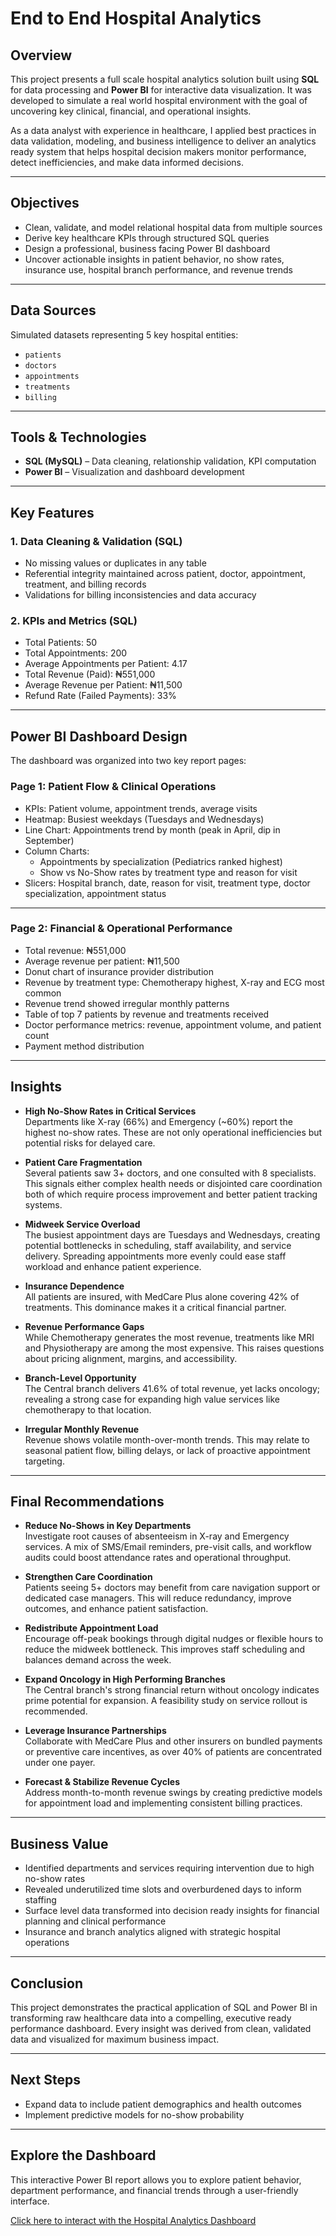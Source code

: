 # End to End Hospital Analytics

## Overview

This project presents a full scale hospital analytics solution built using **SQL** for data processing and **Power BI** for interactive data visualization. It was developed to simulate a real world hospital environment with the goal of uncovering key clinical, financial, and operational insights.

As a data analyst with experience in healthcare, I applied best practices in data validation, modeling, and business intelligence to deliver an analytics ready system that helps hospital decision makers monitor performance, detect inefficiencies, and make data informed decisions.

---

## Objectives

- Clean, validate, and model relational hospital data from multiple sources  
- Derive key healthcare KPIs through structured SQL queries  
- Design a professional, business facing Power BI dashboard  
- Uncover actionable insights in patient behavior, no show rates, insurance use, hospital branch performance, and revenue trends

---

## Data Sources

Simulated datasets representing 5 key hospital entities:

- `patients`
- `doctors`
- `appointments`
- `treatments`
- `billing`

---

## Tools & Technologies

- **SQL (MySQL)** – Data cleaning, relationship validation, KPI computation  
- **Power BI** – Visualization and dashboard development  

---

## Key Features

### 1. Data Cleaning & Validation (SQL)

- No missing values or duplicates in any table  
- Referential integrity maintained across patient, doctor, appointment, treatment, and billing records  
- Validations for billing inconsistencies and data accuracy

### 2. KPIs and Metrics (SQL)

- Total Patients: 50  
- Total Appointments: 200  
- Average Appointments per Patient: 4.17  
- Total Revenue (Paid): ₦551,000  
- Average Revenue per Patient: ₦11,500  
- Refund Rate (Failed Payments): 33%

---

## Power BI Dashboard Design

The dashboard was organized into two key report pages:

### Page 1: Patient Flow & Clinical Operations

- KPIs: Patient volume, appointment trends, average visits  
- Heatmap: Busiest weekdays (Tuesdays and Wednesdays)  
- Line Chart: Appointments trend by month (peak in April, dip in September)  
- Column Charts:
  - Appointments by specialization (Pediatrics ranked highest)
  - Show vs No-Show rates by treatment type and reason for visit  
- Slicers: Hospital branch, date, reason for visit, treatment type, doctor specialization, appointment status


---

### Page 2: Financial & Operational Performance

- Total revenue: ₦551,000  
- Average revenue per patient: ₦11,500  
- Donut chart of insurance provider distribution  
- Revenue by treatment type: Chemotherapy highest, X-ray and ECG most common  
- Revenue trend showed irregular monthly patterns  
- Table of top 7 patients by revenue and treatments received  
- Doctor performance metrics: revenue, appointment volume, and patient count  
- Payment method distribution  


---


## Insights

- **High No-Show Rates in Critical Services**  
  Departments like X-ray (66%) and Emergency (~60%) report the highest no-show rates. These are not only operational inefficiencies but potential risks for delayed care.

- **Patient Care Fragmentation**  
  Several patients saw 3+ doctors, and one consulted with 8 specialists. This signals either complex health needs or disjointed care coordination both of which require process improvement and better patient tracking systems.

- **Midweek Service Overload**  
  The busiest appointment days are Tuesdays and Wednesdays, creating potential bottlenecks in scheduling, staff availability, and service delivery. Spreading appointments more evenly could ease staff workload and enhance patient experience.

- **Insurance Dependence**  
  All patients are insured, with MedCare Plus alone covering 42% of treatments. This dominance makes it a critical financial partner.

- **Revenue Performance Gaps**  
  While Chemotherapy generates the most revenue, treatments like MRI and Physiotherapy are among the most expensive. This raises questions about pricing alignment, margins, and accessibility.

- **Branch-Level Opportunity**  
  The Central branch delivers 41.6% of total revenue, yet lacks oncology; revealing a strong case for expanding high value services like chemotherapy to that location.

- **Irregular Monthly Revenue**  
  Revenue shows volatile month-over-month trends. This may relate to seasonal patient flow, billing delays, or lack of proactive appointment targeting.

---

## Final Recommendations

- **Reduce No-Shows in Key Departments**  
  Investigate root causes of absenteeism in X-ray and Emergency services. A mix of SMS/Email reminders, pre-visit calls, and workflow audits could boost attendance rates and operational throughput.

- **Strengthen Care Coordination**  
  Patients seeing 5+ doctors may benefit from care navigation support or dedicated case managers. This will reduce redundancy, improve outcomes, and enhance patient satisfaction.

- **Redistribute Appointment Load**  
  Encourage off-peak bookings through digital nudges or flexible hours to reduce the midweek bottleneck. This improves staff scheduling and balances demand across the week.

- **Expand Oncology in High Performing Branches**  
  The Central branch's strong financial return without oncology indicates prime potential for expansion. A feasibility study on service rollout is recommended.

- **Leverage Insurance Partnerships**  
  Collaborate with MedCare Plus and other insurers on bundled payments or preventive care incentives, as over 40% of patients are concentrated under one payer.

- **Forecast & Stabilize Revenue Cycles**  
  Address month-to-month revenue swings by creating predictive models for appointment load and implementing consistent billing practices.

---


## Business Value

- Identified departments and services requiring intervention due to high no-show rates  
- Revealed underutilized time slots and overburdened days to inform staffing  
- Surface level data transformed into decision ready insights for financial planning and clinical performance  
- Insurance and branch analytics aligned with strategic hospital operations

---

## Conclusion

This project demonstrates the practical application of SQL and Power BI in transforming raw healthcare data into a compelling, executive ready performance dashboard. Every insight was derived from clean, validated data and visualized for maximum business impact.

---

## Next Steps

- Expand data to include patient demographics and health outcomes  
- Implement predictive models for no-show probability

---

## Explore the Dashboard

This interactive Power BI report allows you to explore patient behavior, department performance, and financial trends through a user-friendly interface.

[Click here to interact with the Hospital Analytics Dashboard](https://app.powerbi.com/view?r=eyJrIjoiZjQwMDUyMzgtNTRjMy00ZGJmLWI0ZDgtZDI2ZWYwOWQyZDYwIiwidCI6IjEwMWQ0NjY0LTg3OGEtNGUzYi04N2Y3LTc4ZjA4Yjc2MjhiYSJ9)


